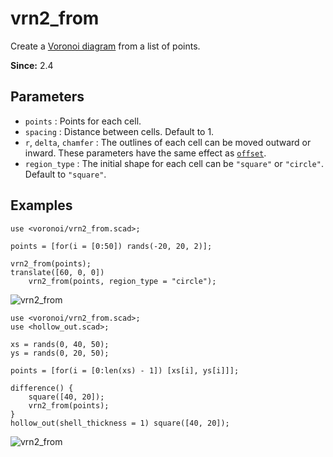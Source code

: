 # vrn2_from

Create a [Voronoi diagram](https://en.wikipedia.org/wiki/Voronoi_diagram) from a list of points. 

**Since:** 2.4

## Parameters

- `points` : Points for each cell. 
- `spacing` : Distance between cells. Default to 1.
- `r`, `delta`, `chamfer` : The outlines of each cell can be moved outward or inward. These parameters have the same effect as [`offset`](https://en.wikibooks.org/wiki/OpenSCAD_User_Manual/Transformations#offset). 
- `region_type` : The initial shape for each cell can be `"square"` or `"circle"`. Default to `"square"`.

## Examples

    use <voronoi/vrn2_from.scad>;

    points = [for(i = [0:50]) rands(-20, 20, 2)];

    vrn2_from(points);
    translate([60, 0, 0]) 
        vrn2_from(points, region_type = "circle");

![vrn2_from](images/lib2x-vrn2_from-1.JPG)

    use <voronoi/vrn2_from.scad>;
    use <hollow_out.scad>;

    xs = rands(0, 40, 50);
    ys = rands(0, 20, 50);

    points = [for(i = [0:len(xs) - 1]) [xs[i], ys[i]]];

    difference() {
        square([40, 20]);
        vrn2_from(points);
    }
    hollow_out(shell_thickness = 1) square([40, 20]);
    
![vrn2_from](images/lib2x-vrn2_from-2.JPG)